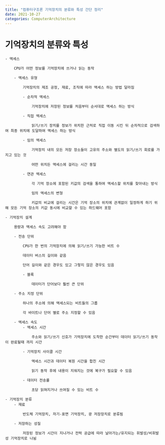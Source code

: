 ```yaml
---
title: "컴퓨터구조론 기억장치의 분류와 특성 간단 정리"
date: 2021-10-27
categories: ComputerArchitecture
---
```


# 기억장치의 분류와 특성

    - 액세스

        CPU가 어떤 정보를 기억장치에 쓰거나 읽는 동작

        - 액세스 유형

            기억장치의 제조 공정, 재료, 조직에 따라 액세스 하는 방법 달라짐

            - 순차적 액세스

                기억장치에 저장된 정보를 처음부터 순서대로 액세스 하는 방식

            - 직접 엑세스

                읽기/쓰기 장치를 정보가 위치한 근처로 직접 이동 시킨 뒤 순차적으로 검색하여 최종 위치에 도달하여 액세스 하는 방식

            - 임의 엑세스

                기억장치 내의 모든 저장 장소들이 고유의 주소와 별도의 읽기/쓰기 회로를 가지고 있는 것

                어떤 위치든 액세스에 걸리는 시간 동일

            - 연관 엑세스

                각 기억 장소에 포함된 키값의 검색을 통하여 액세스할 위치를 찾아내는 방식

                임의 액세스의 변형

                키값의 비교에 걸리는 시간은 기억 장소의 위치에 관계없이 일정하게 하기 위해 모든 기억 장소의 키값 동시에 비교할 수 있는 하드웨어 포함

    - 기억장치 설계

        용량과 액세스 속도 고려해야 함

        - 전송 단위

            CPU가 한 번의 기억장치에 의해 읽기/쓰기 가능한 비트 수

            데이터 버스의 길이와 같음

            단어 길이와 같은 경우도 있고 그렇지 않은 경우도 있음

            - 블록

                데이터가 단어보다 훨씬 큰 단위

        - 주소 지정 단위

            하나의 주소에 의해 액세스되는 비트들의 그룹

            각 바이트나 단어 별로 주소 지정할 수 있음

        - 엑세스 속도
            - 엑세스 시간

                주소와 읽기/쓰기 신호가 기억장치에 도착한 순간부터 데이터 읽기/쓰기 동작이 완료될때 까지 시간

            - 기억장치 사이클 시간

                액세스 시간과 데이터 복원 시간을 합친 시간

                읽기 동작 후에 내용이 지워지는 것에 복구가 필요할 수 있음

            - 데이터 전송률

                초당 읽혀지거나 쓰여질 수 있는 비트 수

    - 기억장치 분류
        - 재료

            반도체 기억장치, 자기-표면 기억장치, 광 저장장치로 분류됨

        - 저장하는 성질

            저장된 정보가 시간이 지나거나 전력 공급에 따라 날아가는/유지되는 휘발성/비휘발성 기억장치로 나뉨
